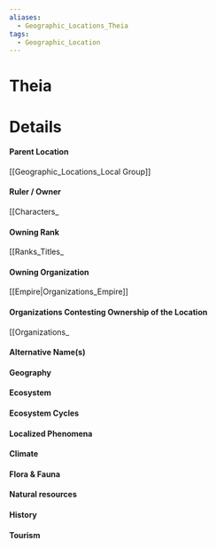 ```yaml
---
aliases:
  - Geographic_Locations_Theia
tags:
  - Geographic_Location
---
```

# Theia



# Details
#### Parent Location
[[Geographic_Locations_Local Group]]
#### Ruler / Owner
[[Characters_
#### Owning Rank
[[Ranks_Titles_
#### Owning Organization
[[Empire|Organizations_Empire]]
#### Organizations Contesting Ownership of the Location
[[Organizations_
#### Alternative Name(s)
#### Geography
#### Ecosystem
#### Ecosystem Cycles
#### Localized Phenomena
#### Climate
#### Flora & Fauna
#### Natural resources
#### History
#### Tourism
